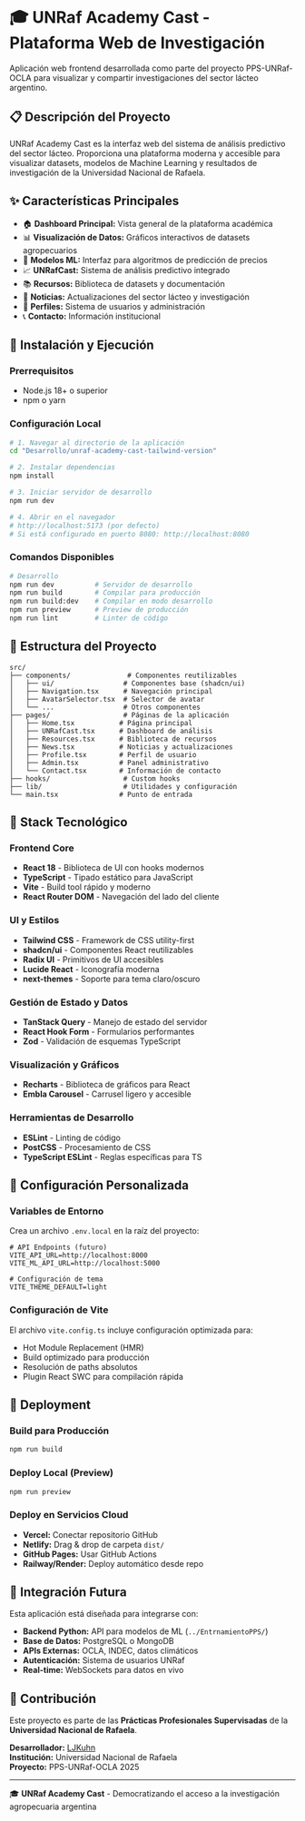 # 🎓 UNRaf Academy Cast - Plataforma Web de Investigación

Aplicación web frontend desarrollada como parte del proyecto PPS-UNRaf-OCLA para visualizar y compartir investigaciones del sector lácteo argentino.

## 📋 Descripción del Proyecto

UNRaf Academy Cast es la interfaz web del sistema de análisis predictivo del sector lácteo. Proporciona una plataforma moderna y accesible para visualizar datasets, modelos de Machine Learning y resultados de investigación de la Universidad Nacional de Rafaela.

## ✨ Características Principales

- 🏠 **Dashboard Principal:** Vista general de la plataforma académica
- 📊 **Visualización de Datos:** Gráficos interactivos de datasets agropecuarios
- 🤖 **Modelos ML:** Interfaz para algoritmos de predicción de precios
- 📈 **UNRafCast:** Sistema de análisis predictivo integrado
- 📚 **Recursos:** Biblioteca de datasets y documentación
- 📰 **Noticias:** Actualizaciones del sector lácteo y investigación
- 👤 **Perfiles:** Sistema de usuarios y administración
- 📞 **Contacto:** Información institucional

## 🚀 Instalación y Ejecución

### Prerrequisitos
- Node.js 18+ o superior
- npm o yarn

### Configuración Local

```bash
# 1. Navegar al directorio de la aplicación
cd "Desarrollo/unraf-academy-cast-tailwind-version"

# 2. Instalar dependencias
npm install

# 3. Iniciar servidor de desarrollo
npm run dev

# 4. Abrir en el navegador
# http://localhost:5173 (por defecto)
# Si está configurado en puerto 8080: http://localhost:8080
```

### Comandos Disponibles

```bash
# Desarrollo
npm run dev          # Servidor de desarrollo
npm run build        # Compilar para producción  
npm run build:dev    # Compilar en modo desarrollo
npm run preview      # Preview de producción
npm run lint         # Linter de código
```

## 📂 Estructura del Proyecto

```text
src/
├── components/              # Componentes reutilizables
│   ├── ui/                 # Componentes base (shadcn/ui)
│   ├── Navigation.tsx      # Navegación principal
│   ├── AvatarSelector.tsx  # Selector de avatar
│   └── ...                 # Otros componentes
├── pages/                  # Páginas de la aplicación
│   ├── Home.tsx           # Página principal
│   ├── UNRafCast.tsx      # Dashboard de análisis
│   ├── Resources.tsx      # Biblioteca de recursos
│   ├── News.tsx           # Noticias y actualizaciones
│   ├── Profile.tsx        # Perfil de usuario
│   ├── Admin.tsx          # Panel administrativo
│   └── Contact.tsx        # Información de contacto
├── hooks/                  # Custom hooks
├── lib/                    # Utilidades y configuración
└── main.tsx               # Punto de entrada
```

## 🧰 Stack Tecnológico

### Frontend Core
- **React 18** - Biblioteca de UI con hooks modernos
- **TypeScript** - Tipado estático para JavaScript
- **Vite** - Build tool rápido y moderno
- **React Router DOM** - Navegación del lado del cliente

### UI y Estilos
- **Tailwind CSS** - Framework de CSS utility-first
- **shadcn/ui** - Componentes React reutilizables
- **Radix UI** - Primitivos de UI accesibles
- **Lucide React** - Iconografía moderna
- **next-themes** - Soporte para tema claro/oscuro

### Gestión de Estado y Datos
- **TanStack Query** - Manejo de estado del servidor
- **React Hook Form** - Formularios performantes
- **Zod** - Validación de esquemas TypeScript

### Visualización y Gráficos
- **Recharts** - Biblioteca de gráficos para React
- **Embla Carousel** - Carrusel ligero y accesible

### Herramientas de Desarrollo
- **ESLint** - Linting de código
- **PostCSS** - Procesamiento de CSS
- **TypeScript ESLint** - Reglas específicas para TS

## 🔧 Configuración Personalizada

### Variables de Entorno
Crea un archivo `.env.local` en la raíz del proyecto:

```env
# API Endpoints (futuro)
VITE_API_URL=http://localhost:8000
VITE_ML_API_URL=http://localhost:5000

# Configuración de tema
VITE_THEME_DEFAULT=light
```

### Configuración de Vite
El archivo `vite.config.ts` incluye configuración optimizada para:
- Hot Module Replacement (HMR)
- Build optimizado para producción
- Resolución de paths absolutos
- Plugin React SWC para compilación rápida

## 🚀 Deployment

### Build para Producción
```bash
npm run build
```

### Deploy Local (Preview)
```bash
npm run preview
```

### Deploy en Servicios Cloud
- **Vercel:** Conectar repositorio GitHub
- **Netlify:** Drag & drop de carpeta `dist/`
- **GitHub Pages:** Usar GitHub Actions
- **Railway/Render:** Deploy automático desde repo

## 🔮 Integración Futura

Esta aplicación está diseñada para integrarse con:

- **Backend Python:** API para modelos de ML (`../EntrnamientoPPS/`)
- **Base de Datos:** PostgreSQL o MongoDB
- **APIs Externas:** OCLA, INDEC, datos climáticos
- **Autenticación:** Sistema de usuarios UNRaf
- **Real-time:** WebSockets para datos en vivo

## 👥 Contribución

Este proyecto es parte de las **Prácticas Profesionales Supervisadas** de la **Universidad Nacional de Rafaela**.

**Desarrollador:** [LJKuhn](https://github.com/LJKuhn)  
**Institución:** Universidad Nacional de Rafaela  
**Proyecto:** PPS-UNRaf-OCLA 2025

---

🎓 **UNRaf Academy Cast** - Democratizando el acceso a la investigación agropecuaria argentina
